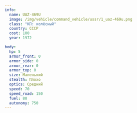 ```yaml
---
info:
  name: UAZ-469U
  image: /img/vehicle/command_vehicle/ussr/1_uaz-469u.png
  class: "КП: колёсный"
  country: СССР
  cost: 100
  year: 1972

body:
  hp: 5
  armor_front: 0
  armor_side: 0
  armor_rear: 0
  armor_top: 0
  size: Маленький
  stealth: Плохо
  optics: Средний
  speed: 70
  speed_road: 150
  fuel: 80
  autonomy: 750
---
```

